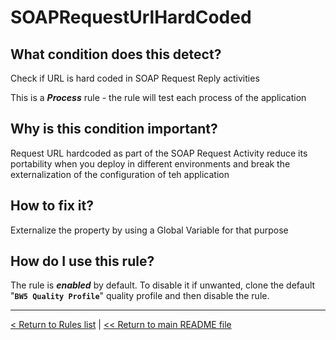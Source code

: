 # SOAPRequestUrlHardCoded

## What condition does this detect?

Check if URL is hard coded in SOAP Request Reply activities

This is a ***Process*** rule - the rule will test each process of the application

## Why is this condition important?

Request URL hardcoded as part of the SOAP Request Activity reduce its portability when you deploy in different environments and break the externalization of the configuration of teh application

## How to fix it?

Externalize the property by using a Global Variable for that purpose

## How do I use this rule?

The rule is **_enabled_** by default. To disable it if unwanted, clone the default "**`BW5 Quality Profile`**" quality profile and then disable the rule.

---
[< Return to Rules list](./RULES.md) |  [<< Return to main README file](../../../README.md)
